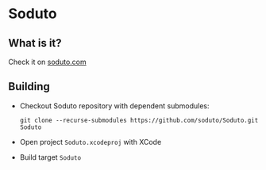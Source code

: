 # Soduto

## What is it?

Check it on [soduto.com](https://www.soduto.com)

## Building

* Checkout Soduto repository with dependent submodules: 

    `git clone --recurse-submodules https://github.com/soduto/Soduto.git Soduto`

* Open project `Soduto.xcodeproj` with XCode
* Build target `Soduto`
